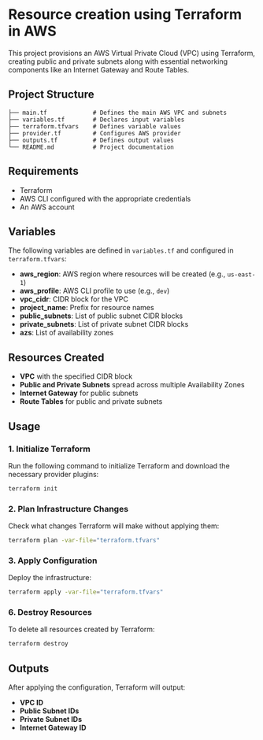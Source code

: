 # Resource creation using Terraform in AWS

This project provisions an AWS Virtual Private Cloud (VPC) using Terraform, creating public and private subnets along with essential networking components like an Internet Gateway and Route Tables.

## Project Structure

```
├── main.tf             # Defines the main AWS VPC and subnets
├── variables.tf        # Declares input variables
├── terraform.tfvars    # Defines variable values
├── provider.tf         # Configures AWS provider
├── outputs.tf          # Defines output values
└── README.md           # Project documentation
```

## Requirements

- Terraform
- AWS CLI configured with the appropriate credentials
- An AWS account

## Variables

The following variables are defined in `variables.tf` and configured in `terraform.tfvars`:

- **aws\_region**: AWS region where resources will be created (e.g., `us-east-1`)
- **aws\_profile**: AWS CLI profile to use (e.g., `dev`)
- **vpc\_cidr**: CIDR block for the VPC
- **project\_name**: Prefix for resource names
- **public\_subnets**: List of public subnet CIDR blocks
- **private\_subnets**: List of private subnet CIDR blocks
- **azs**: List of availability zones

## Resources Created

- **VPC** with the specified CIDR block
- **Public and Private Subnets** spread across multiple Availability Zones
- **Internet Gateway** for public subnets
- **Route Tables** for public and private subnets

## Usage

### 1. Initialize Terraform

Run the following command to initialize Terraform and download the necessary provider plugins:

```sh
terraform init
```

### 2. Plan Infrastructure Changes

Check what changes Terraform will make without applying them:

```sh
terraform plan -var-file="terraform.tfvars"
```

### 3. Apply Configuration

Deploy the infrastructure:

```sh
terraform apply -var-file="terraform.tfvars"
```

### 6. Destroy Resources

To delete all resources created by Terraform:

```sh
terraform destroy
```

## Outputs

After applying the configuration, Terraform will output:

- **VPC ID**
- **Public Subnet IDs**
- **Private Subnet IDs**
- **Internet Gateway ID**


